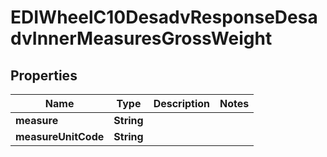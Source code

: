 

# EDIWheelC10DesadvResponseDesadvInnerMeasuresGrossWeight


## Properties

| Name | Type | Description | Notes |
|------------ | ------------- | ------------- | -------------|
|**measure** | **String** |  |  |
|**measureUnitCode** | **String** |  |  |



